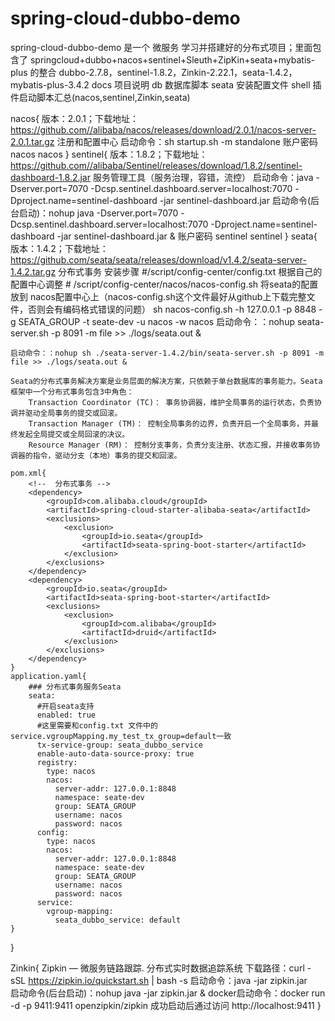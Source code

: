 # spring-cloud-dubbo-demo
spring-cloud-dubbo-demo 是一个 微服务 学习并搭建好的分布式项目；里面包含了
   springcloud+dubbo+nacos+sentinel+Sleuth+ZipKin+seata+mybatis-plus 的整合
dubbo-2.7.8，sentinel-1.8.2，Zinkin-2.22.1，seata-1.4.2，mybatis-plus-3.4.2
docs 项目说明
   db 数据库脚本
   seata 安装配置文件
   shell 插件启动脚本汇总(nacos,sentinel,Zinkin,seata)

nacos{
   版本：2.0.1；下载地址：https://github.com//alibaba/nacos/releases/download/2.0.1/nacos-server-2.0.1.tar.gz
   注册和配置中心
   启动命令：sh startup.sh -m standalone
   账户密码
      nacos
      nacos
}
sentinel{
   版本：1.8.2；下载地址：https://github.com//alibaba/Sentinel/releases/download/1.8.2/sentinel-dashboard-1.8.2.jar
   服务管理工具（服务治理，容错，流控）
   启动命令：java -Dserver.port=7070 -Dcsp.sentinel.dashboard.server=localhost:7070 -Dproject.name=sentinel-dashboard -jar sentinel-dashboard.jar
   启动命令(后台启动)：nohup java -Dserver.port=7070 -Dcsp.sentinel.dashboard.server=localhost:7070 -Dproject.name=sentinel-dashboard -jar sentinel-dashboard.jar &
   账户密码
      sentinel
      sentinel
}
seata{
    版本：1.4.2；下载地址：https://github.com/seata/seata/releases/download/v1.4.2/seata-server-1.4.2.tar.gz
    分布式事务
    安装步骤
        #/script/config-center/config.txt 根据自己的配置中心调整
        # /script/config-center/nacos/nacos-config.sh 将seata的配置放到 nacos配置中心上（nacos-config.sh这个文件最好从github上下载完整文件，否则会有编码格式错误的问题）
        sh nacos-config.sh -h 127.0.0.1 -p 8848 -g SEATA_GROUP -t seate-dev -u nacos -w nacos
    启动命令：：nohup seata-server.sh -p 8091 -m file >> ./logs/seata.out &

    启动命令：：nohup sh ./seata-server-1.4.2/bin/seata-server.sh -p 8091 -m file >> ./logs/seata.out &

	Seata的分布式事务解决方案是业务层面的解决方案，只依赖于单台数据库的事务能力。Seata框架中一个分布式事务包含3中角色：
	    Transaction Coordinator (TC)： 事务协调器，维护全局事务的运行状态，负责协调并驱动全局事务的提交或回滚。
	    Transaction Manager (TM)： 控制全局事务的边界，负责开启一个全局事务，并最终发起全局提交或全局回滚的决议。
	    Resource Manager (RM)： 控制分支事务，负责分支注册、状态汇报，并接收事务协调器的指令，驱动分支（本地）事务的提交和回滚。
	
    pom.xml{
    	<!--  分布式事务 -->
        <dependency>
            <groupId>com.alibaba.cloud</groupId>
            <artifactId>spring-cloud-starter-alibaba-seata</artifactId>
            <exclusions>
                <exclusion>
                    <groupId>io.seata</groupId>
                    <artifactId>seata-spring-boot-starter</artifactId>
                </exclusion>
            </exclusions>
        </dependency>
        <dependency>
            <groupId>io.seata</groupId>
            <artifactId>seata-spring-boot-starter</artifactId>
            <exclusions>
                <exclusion>
                    <groupId>com.alibaba</groupId>
                    <artifactId>druid</artifactId>
                </exclusion>
            </exclusions>
        </dependency>
    }
    application.yaml{
    	### 分布式事务服务Seata
		seata:
		  #开启seata支持
		  enabled: true
		  #这里需要和config.txt 文件中的service.vgroupMapping.my_test_tx_group=default一致
		  tx-service-group: seata_dubbo_service
		  enable-auto-data-source-proxy: true
		  registry:
		    type: nacos
		    nacos:
		      server-addr: 127.0.0.1:8848
		      namespace: seate-dev
		      group: SEATA_GROUP
		      username: nacos
		      password: nacos
		  config:
		    type: nacos
		    nacos:
		      server-addr: 127.0.0.1:8848
		      namespace: seate-dev
		      group: SEATA_GROUP
		      username: nacos
		      password: nacos
		  service:
		    vgroup-mapping:
		      seata_dubbo_service: default
    }
}

Zinkin{ Zipkin — 微服务链路跟踪.
   分布式实时数据追踪系统
   下载路径：curl -sSL https://zipkin.io/quickstart.sh | bash -s
   启动命令：java -jar zipkin.jar   
   启动命令(后台启动)：nohup java -jar zipkin.jar &
   docker启动命令：docker run -d -p 9411:9411 openzipkin/zipkin
   成功启动后通过访问 http://localhost:9411
}
